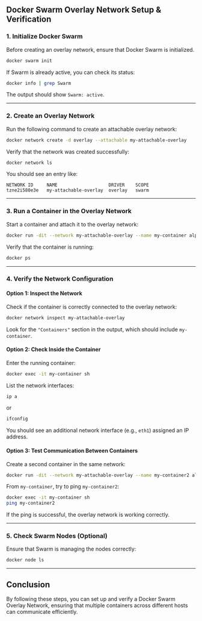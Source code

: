 ## **Docker Swarm Overlay Network Setup & Verification**

### **1. Initialize Docker Swarm**
Before creating an overlay network, ensure that Docker Swarm is initialized.

```sh
docker swarm init
```
If Swarm is already active, you can check its status:
```sh
docker info | grep Swarm
```
The output should show `Swarm: active`.

---

### **2. Create an Overlay Network**
Run the following command to create an attachable overlay network:

```sh
docker network create -d overlay --attachable my-attachable-overlay
```
Verify that the network was created successfully:
```sh
docker network ls
```
You should see an entry like:
```
NETWORK ID     NAME                   DRIVER    SCOPE
tzne2i580e3e   my-attachable-overlay  overlay   swarm
```

---

### **3. Run a Container in the Overlay Network**
Start a container and attach it to the overlay network:
```sh
docker run -dit --network my-attachable-overlay --name my-container alpine sh
```
Verify that the container is running:
```sh
docker ps
```

---

### **4. Verify the Network Configuration**
#### **Option 1: Inspect the Network**
Check if the container is correctly connected to the overlay network:
```sh
docker network inspect my-attachable-overlay
```
Look for the `"Containers"` section in the output, which should include `my-container`.

#### **Option 2: Check Inside the Container**
Enter the running container:
```sh
docker exec -it my-container sh
```
List the network interfaces:
```sh
ip a
```
or
```sh
ifconfig
```
You should see an additional network interface (e.g., `eth1`) assigned an IP address.

#### **Option 3: Test Communication Between Containers**
Create a second container in the same network:
```sh
docker run -dit --network my-attachable-overlay --name my-container2 alpine sh
```
From `my-container`, try to ping `my-container2`:
```sh
docker exec -it my-container sh
ping my-container2
```
If the ping is successful, the overlay network is working correctly.

---

### **5. Check Swarm Nodes (Optional)**
Ensure that Swarm is managing the nodes correctly:
```sh
docker node ls
```

---

## **Conclusion**
By following these steps, you can set up and verify a Docker Swarm Overlay Network, ensuring that multiple containers across different hosts can communicate efficiently.
